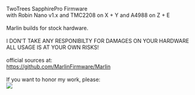 TwoTrees SapphirePro Firmware<br>
with Robin Nano v1.x and TMC2208 on X + Y and A4988 on Z + E<br>
<br>
Marlin builds for stock hardware.<br>
<br>
I DON'T TAKE ANY RESPONIBILTY FOR DAMAGES ON YOUR HARDWARE<br>
ALL USAGE IS AT YOUR OWN RISKS!<br>
<br>
official sources at:<br>
https://github.com/MarlinFirmware/Marlin<br>
<br>
If you want to honor my work, please:<br>
<a href="https://paypal.me/MartinLoewe"><img src="https://www.golf-4-cab.de/buymeacoffee.png"></a>
<br>

